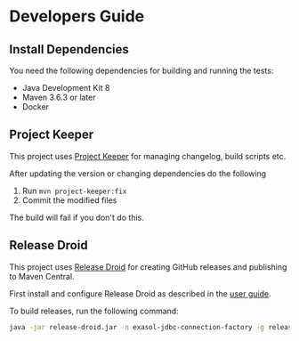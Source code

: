 # Developers Guide

## Install Dependencies

You need the following dependencies for building and running the tests:

* Java Development Kit 8
* Maven 3.6.3 or later
* Docker

## Project Keeper

This project uses [Project Keeper](https://github.com/exasol/project-keeper) for managing changelog, build scripts etc.

After updating the version or changing dependencies do the following

1. Run `mvn project-keeper:fix`
2. Commit the modified files

The build will fail if you don't do this.

## Release Droid

This project uses [Release Droid](https://github.com/exasol/release-droid) for creating GitHub releases and publishing to Maven Central.

First install and configure Release Droid as described in the [user guide](https://github.com/exasol/release-droid/blob/main/doc/user_guide/user_guide.md).

To build releases, run the following command:

```sh
java -jar release-droid.jar -n exasol-jdbc-connection-factory -g release
```
